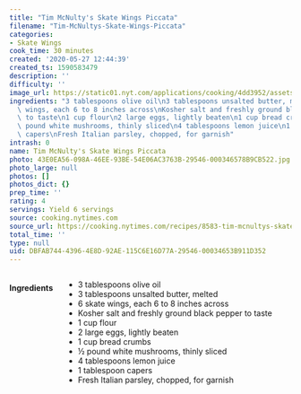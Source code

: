 ```yaml
---
title: "Tim McNulty's Skate Wings Piccata"
filename: "Tim-McNultys-Skate-Wings-Piccata"
categories:
- Skate Wings
cook_time: 30 minutes
created: '2020-05-27 12:44:39'
created_ts: 1590583479
description: ''
difficulty: ''
image_url: https://static01.nyt.com/applications/cooking/4dd3952/assets/NYTCookingLogo.png
ingredients: "3 tablespoons olive oil\n3 tablespoons unsalted butter, melted\n6 skate\
  \ wings, each 6 to 8 inches across\nKosher salt and freshly ground black pepper\
  \ to taste\n1 cup flour\n2 large eggs, lightly beaten\n1 cup bread crumbs\n\xBD\
  \ pound white mushrooms, thinly sliced\n4 tablespoons lemon juice\n1 tablespoon\
  \ capers\nFresh Italian parsley, chopped, for garnish"
intrash: 0
name: Tim McNulty's Skate Wings Piccata
photo: 43E0EA56-098A-46EE-93BE-54E06AC3763B-29546-000346578B9CB522.jpg
photo_large: null
photos: []
photos_dict: {}
prep_time: ''
rating: 4
servings: Yield 6 servings
source: cooking.nytimes.com
source_url: https://cooking.nytimes.com/recipes/8583-tim-mcnultys-skate-wings-piccata?action=click&module=Global%20Search%20Recipe%20Card&pgType=search&rank=3
total_time: ''
type: null
uid: DBFAB744-4396-4E8D-92AE-115C6E16D77A-29546-00034653B911D352
---
```

<div class="large-8 medium-7 columns" id="writeup">	</div><!-- #writeup -->
</div><!-- #row-one -->
<div class="row" id="row-two">	<div class="medium-4 small-5 columns"><h4 id="ingredients">Ingredients</h4><div class="box box-ingredients content"><ul>
<li>3 tablespoons olive oil</li>
<li>3 tablespoons unsalted butter, melted</li>
<li>6 skate wings, each 6 to 8 inches across</li>
<li>Kosher salt and freshly ground black pepper to taste</li>
<li>1 cup flour</li>
<li>2 large eggs, lightly beaten</li>
<li>1 cup bread crumbs</li>
<li>½ pound white mushrooms, thinly sliced</li>
<li>4 tablespoons lemon juice</li>
<li>1 tablespoon capers</li>
<li>Fresh Italian parsley, chopped, for garnish</li>
</ul>
</div>	</div>	<div class="medium-6 small-7 columns">	</div>